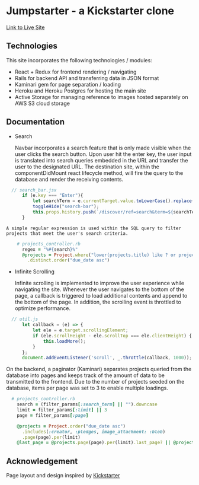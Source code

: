 # Jumpstarter - a Kickstarter clone
[Link to Live Site](https://jumpstarter-ks.herokuapp.com/?#/)
  
## Technologies
This site incorporates the following technologies / modules:
* React + Redux for frontend rendering / navigating
* Rails for backend API and transferring data in JSON format
* Kaminari gem for page separation / loading
* Heroku and Heroku Postgres for hosting the main site
* Active Storage for managing reference to images hosted separately on AWS S3 cloud storage

## Documentation
* Search

  Navbar incorporates a search feature that is only made visible when the user clicks the search button. Upon user hit the enter key, the user input is translated into search queries embedded in the URL and transfer the user to the designated URL. The destination site, within the componentDidMount react lifecycle method, will fire the query to the database and render the receiving contents.

```Javascript
  // search_bar.jsx
      if (e.key === "Enter"){
          let searchTerm = e.currentTarget.value.toLowerCase().replace(" ","%20");
          toggleHide("search-bar");
          this.props.history.push(`/discover/ref=search&term=${searchTerm}`);
      }
```
    A simple regular expression is used within the SQL query to filter projects that meet the user's search criteria.
    
```ruby
    # projects_controller.rb
      regex = "%#{search}%"
      @projects = Project.where("lower(projects.title) like ? or projects.category = ?", regex, search)
        .distinct.order("due_date asc")
```

* Infinite Scrolling

  Infinite scrolling is implemented to improve the user experience while navigating the site. Whenever the user navigates to the bottom of the page, a callback is triggered to load additional contents and append to the bottom of the page. In addition, the scrolling event is throttled to optimize performance.

```Javascript 
  // util.js
      let callback = (e) => {
          let ele = e.target.scrollingElement;
          if (ele.scrollHeight - ele.scrollTop === ele.clientHeight) {
              this.loadMore();
          }
      };
      document.addEventListener('scroll', _.throttle(callback, 1000));
```

  On the backend, a paginator (Kaminari) separates projects queried from the database into pages and keeps track of the amount of data to be transmitted to the frontend. Due to the number of projects seeded on the database, items per page was set to 3 to enable multiple loadings. 

```ruby
  # projects_controller.rb 
    search = (filter_params[:search_term] || "").downcase
    limit = filter_params[:limit] || 3
    page = filter_params[:page]

    @projects = Project.order("due_date asc")
      .includes(:creator, :pledges, image_attachment: :blob)
      .page(page).per(limit)
    @last_page = @projects.page(page).per(limit).last_page? || @projects.page(page).per(limit).out_of_range?
```

## Acknowledgement
Page layout and design inspired by [Kickstarter](https://www.kickstarter.com/)
